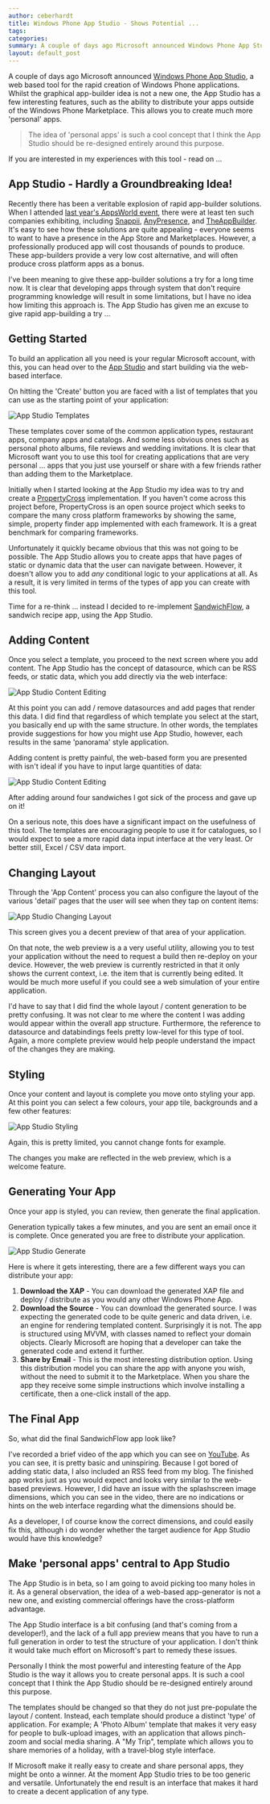 ```yaml
---
author: ceberhardt
title: Windows Phone App Studio - Shows Potential ...
tags: 
categories: 
summary: A couple of days ago Microsoft announced Windows Phone App Studio, a web based tool for the rapid creation of Windows Phone applications. In this blog post I take this new technology for a spin to see what it's capable of, and the interesting potential it has for creating 'personal' apps.
layout: default_post
---
```

A couple of days ago Microsoft announced [Windows Phone App Studio](http://blogs.windows.com/windows_phone/b/wpdev/archive/2013/08/06/making-it-easier-to-get-started-with-windows-phone-app-studio-beta-simplified-phone-registration-support-options-amp-more-payout-markets.aspx), a web based tool for the rapid creation of Windows Phone applications. Whilst the graphical app-builder idea is not a new one, the App Studio has a few interesting features, such as the ability to distribute your apps outside of the Windows Phone Marketplace. This allows you to create much more 'personal' apps.

> The idea of 'personal apps' is such a cool concept that I think the App Studio should be re-designed entirely around this purpose.

If you are interested in my experiences with this tool - read on ...

## App Studio - Hardly a Groundbreaking Idea!

Recently there has been a veritable explosion of rapid app-builder solutions. When I attended [last year's AppsWorld event](http://www.shinobicontrols.com/blog/posts/2012/10/08/shinobicontrols-and-the-apps-world-experience/), there were at least ten such companies exhibiting, including [Snappii](https://www.snappii.com/search.aspx), [AnyPresence](http://www.anypresence.com/), and [TheAppBuilder](http://www.theappbuilder.com/). It's easy to see how these solutions are quite appealing - everyone seems to want to have a presence in the App Store and Marketplaces. However, a professionally produced app will cost thousands of pounds to produce. These app-builders provide a very low cost alternative, and will often produce cross platform apps as a bonus.

I've been meaning to give these app-builder solutions a try for a long time now. It is clear that developing apps through system that don't require programming knowledge will result in some limitations, but I have no idea how limiting this approach is. The App Studio has given me an excuse to give rapid app-building a try ...

## Getting Started

To build an application all you need is your regular Microsoft account, with this, you can head over to the [App Studio](http://apps.windowsstore.com/Home/StartBuilding) and start building via the web-based interface.

On hitting the 'Create' button you are faced with a list of templates that you can use as the starting point of your application:

<img src="{{ site.baseurl }}/ceberhardt/assets/AppStudioTemplate.png" alt="App Studio Templates"/>

These templates cover some of the common application types, restaurant apps, company apps and catalogs. And some less obvious ones such as personal photo albums, file reviews and wedding invitations. It is clear that Microsoft want you to use this tool for creating applications that are very personal ... apps that you just use yourself or share with a few friends rather than adding them to the Marketplace.

Initially when I started looking at the App Studio my idea was to try and create a [PropertyCross](http://propertycross.com/) implementation. If you haven't come across this project before, PropertyCross is an open source project which seeks to compare the many cross platform frameworks by showing the same, simple, property finder app implemented with each framework. It is a great benchmark for comparing frameworks.

Unfortunately it quickly became obvious that this was not going to be possible. The App Studio allows you to create apps that have pages of static or dynamic data that the user can navigate between. However, it doesn't allow you to add *any* conditional logic to your applications at all. As a result, it is very limited in terms of the types of app you can create with this tool.

Time for a re-think ... instead I decided to re-implement [SandwichFlow](http://www.scottlogic.com/blog/2011/05/16/metro-in-motion-5-sandwichflow.html), a sandwich recipe app, using the App Studio.

## Adding Content

Once you select a template, you proceed to the next screen where you add content. The App Studio has the concept of datasource, which can be RSS feeds, or static data, which you add directly via the web interface:
 
<img src="{{ site.baseurl }}/ceberhardt/assets/SandwichFlowContent.png" alt="App Studio Content Editing"/>

At this point you can add / remove datasources and add pages that render this data. I did find that regardless of which template you select at the start, you basically end up with the same structure. In other words, the templates provide suggestions for how you might use App Studio, however, each results in the same 'panorama' style application.

Adding content is pretty painful, the web-based form you are presented with isn't ideal if you have to input large quantities of data:

<img src="{{ site.baseurl }}/ceberhardt/assets/AppStudioAddData.png" alt="App Studio Content Editing"/>

After adding around four sandwiches I got sick of the process and gave up on it!

On a serious note, this does have a significant impact on the usefulness of this tool. The templates are encouraging people to use it for catalogues, so I would expect to see a more rapid data input interface at the very least. Or better still, Excel / CSV data import.

## Changing Layout

Through the 'App Content' process you can also configure the layout of the various 'detail' pages that the user will see when they tap on content items:

<img src="{{ site.baseurl }}/ceberhardt/assets/AppStudioLayout.png" alt="App Studio Changing Layout"/>

This screen gives you a decent preview of that area of your application.

On that note, the web preview is a a very useful utility, allowing you to test your application without the need to request a build then re-deploy on your device. However, the web preview is currently restricted in that it only shows the current context, i.e. the item that is currently being edited. It would be much more useful if you could see a web simulation of your entire application.

I'd have to say that I did find the whole layout / content generation to be pretty confusing. It was not clear to me where the content I was adding would appear within the overall app structure. Furthermore, the reference to datasource and databindings feels pretty low-level for this type of tool. Again, a more complete preview would help people understand the impact of the changes they are making.

## Styling

Once your content and layout is complete you move onto styling your app. At this point you can select a few colours, your app tile, backgrounds and a few other features:

<img src="{{ site.baseurl }}/ceberhardt/assets/AppStudioStyle.png" alt="App Studio Styling"/>

Again, this is pretty limited, you cannot change fonts for example.

The changes you make are reflected in the web preview, which is a welcome feature. 

## Generating Your App

Once your app is styled, you can review, then generate the final application.

Generation typically takes a few minutes, and you are sent an email once it is complete. Once generated you are free to distribute your application.

<img src="{{ site.baseurl }}/ceberhardt/assets/AppStudioGenerate.png" alt="App Studio Generate"/>

Here is where it gets interesting, there are a few different ways you can distribute your app:

1. **Download the XAP** - You can download the generated XAP file and deploy / distribute as you would any other Windows Phone App.
2. **Download the Source** - You can download the generated source. I was expecting the generated code to be quite generic and data driven, i.e. an engine for rendering templated content. Surprisingly it is not. The app is structured using MVVM, with classes named to reflect your domain objects. Clearly Microsoft are hoping that a developer can take the generated code and extend it further.  
3. **Share by Email** - This is the most interesting distribution option. Using this distribution model you can share the app with anyone you wish, without the need to submit it to the Marketplace. When you share the app they receive some simple instructions which involve installing a certificate, then a one-click install of the app.

## The Final App

So, what did the final SandwichFlow app look like?

I've recorded a brief video of the app which you can see on [YouTube](https://www.youtube.com/watch?v=nZMGrKI91ck). As you can see, it is pretty basic and uninspiring. Because I got bored of adding static data, I also included an RSS feed from my blog. The finished app works just as you would expect and looks very similar to the web-based previews. However, I did have an issue with the splashscreen image dimensions, which you can see in the video, there are no indications or hints on the web interface regarding what the dimensions should be.

As a developer, I of course know the correct dimensions, and could easily fix this, although i do wonder whether the target audience for App Studio would have this knowledge? 

## Make 'personal apps' central to App Studio 

The App Studio is in beta, so I am going to avoid picking too many holes in it. As a general observation, the idea of a web-based app-generator is not a new one, and existing commercial offerings have the cross-platform advantage.

The App Studio interface is a bit confusing (and that's coming from a developer!), and the lack of a full app preview means that you have to run a full generation in order to test the structure of your application. I don't think it would take much effort on Microsoft's part to remedy these issues.

Personally I think the most powerful and interesting feature of the App Studio is the way it allows you to create personal apps. It is such a cool concept that I think the App Studio should be re-designed entirely around this purpose.

The templates should be changed so that they do not just pre-populate the layout / content. Instead, each template should produce a distinct 'type' of application. For example; A 'Photo Album' template that makes it very easy for people to bulk-upload images, with an application that allows pinch-zoom and social media sharing. A "My Trip", template which allows you to share memories of a holiday, with a travel-blog style interface.

If Microsoft make it really easy to create and share personal apps, they might be onto a winner. At the moment App Studio tries to be too generic and versatile. Unfortunately the end result is an interface that makes it hard to create a decent application of any type.
